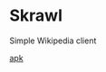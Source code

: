 # Skrawl
Simple Wikipedia client

[apk](https://github.com/Salimattivenkatvinay/Skrawl/blob/master/app-debug.apk?raw=true)
